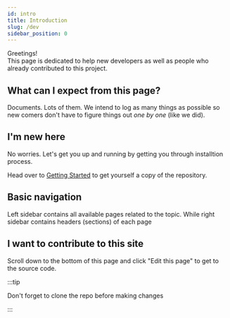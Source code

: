```yaml
---
id: intro
title: Introduction
slug: /dev
sidebar_position: 0
---
```


Greetings!\
This page is dedicated to help new developers as well as people who already contributed to this project.

## What can I expect from this page?

Documents. Lots of them. We intend to log as many things as possible so new comers don't have
to figure things out _one by one_ (like we did).

## I'm new here

No worries. Let's get you up and running by getting you through installtion process.

Head over to [Getting Started](/dev/getting_started) to get yourself a copy of the repository.

## Basic navigation

Left sidebar contains all available pages related to the topic. While right sidebar contains 
headers (sections) of each page

## I want to contribute to this site

Scroll down to the bottom of this page and click "Edit this page" to get to the source code.

:::tip 

Don't forget to clone the repo before making changes

:::